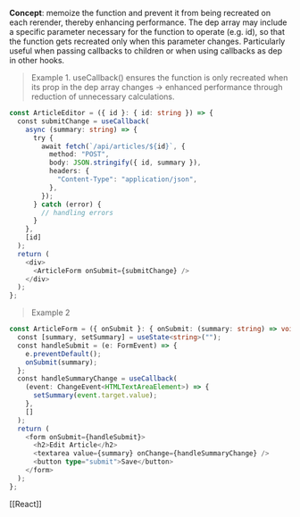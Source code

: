 **Concept**: memoize the function and prevent it from being recreated on each rerender, thereby enhancing performance. The dep array may include a specific parameter necessary for the function to operate (e.g. id), so that the function gets recreated only when this parameter changes.
Particularly useful when passing callbacks to children or when using callbacks as dep in other hooks.

>Example 1. useCallback() ensures the function is only recreated when its prop in the dep array changes -> enhanced performance through reduction of unnecessary calculations.

```ts
const ArticleEditor = ({ id }: { id: string }) => {
  const submitChange = useCallback(
    async (summary: string) => {
      try {
        await fetch(`/api/articles/${id}`, {
          method: "POST",
          body: JSON.stringify({ id, summary }),
          headers: {
            "Content-Type": "application/json",
          },
        });
      } catch (error) {
        // handling errors
      }
    },
    [id]
  );
  return (
    <div>
      <ArticleForm onSubmit={submitChange} />
    </div>
  );
};
```

>Example 2

```ts
const ArticleForm = ({ onSubmit }: { onSubmit: (summary: string) => void }) => {
  const [summary, setSummary] = useState<string>("");
  const handleSubmit = (e: FormEvent) => {
    e.preventDefault();
    onSubmit(summary);
  };
  const handleSummaryChange = useCallback(
    (event: ChangeEvent<HTMLTextAreaElement>) => {
      setSummary(event.target.value);
    },
    []
  );
  return (
    <form onSubmit={handleSubmit}>
      <h2>Edit Article</h2>
      <textarea value={summary} onChange={handleSummaryChange} />
      <button type="submit">Save</button>
    </form>
  );
};
```

[[React]]